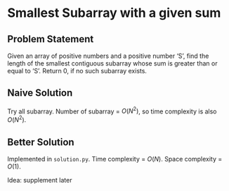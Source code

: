 # Smallest Subarray with a given sum

## Problem Statement

Given an array of positive numbers and a positive number ‘S’, find the length of the smallest contiguous subarray whose sum is greater than or equal to ‘S’. Return 0, if no such subarray exists.

## Naive Solution

Try all subarray. Number of subarray = $O(N^2)$, so time complexity is also $O(N^2)$.

## Better Solution

Implemented in `solution.py`. Time complexity = $O(N)$. Space complexity = $O(1)$.

Idea: supplement later